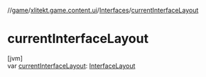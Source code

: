 //[game](../../../index.md)/[xlitekt.game.content.ui](../index.md)/[Interfaces](index.md)/[currentInterfaceLayout](current-interface-layout.md)

# currentInterfaceLayout

[jvm]\
var [currentInterfaceLayout](current-interface-layout.md): [InterfaceLayout](../-interface-layout/index.md)
